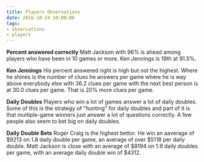 ```yaml
---
title: Players Observations
date: 2016-10-24 10:00:00
tags:
- observations
- players
---
```

**Percent answered correctly** Matt Jackson with 96% is ahead among players who have been in 10 games or more. Ken Jennings is 19th at 91.5%.

**Ken Jennings** His percent answered right is high but not the highest. Where he shines is the number of clues he answers per game where he is way above everybody else with 36.2 clues per game with the next best person is at 30.0 clues per game. That is 20% more clues per game.

**Daily Doubles** Players who win a lot of games answer a lot of daily doubles. Some of this is the strategy of "hunting" for daily doubles and part of it is that multiple-game winners just answer a lot of questions correctly. A few people also seem to bet big on daily doubles.

**Daily Double Bets** Roger Craig is the highest bettor. He win an aaverage of $9213 on 1.8 daily double per game, an average of over $5118 per daily double. Matt Jackson is close with an average of $8194 on 1.9 daily doubles per game, with an average daily double win of $4312.
